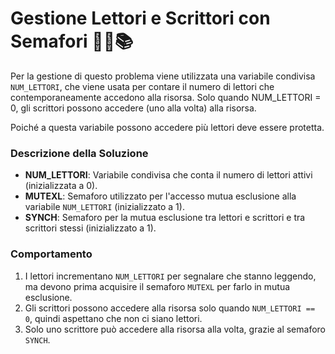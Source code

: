 # Gestione Lettori e Scrittori con Semafori 🚶‍♂️📚

Per la gestione di questo problema viene utilizzata una variabile condivisa `NUM_LETTORI`, che viene usata per contare il numero di lettori che contemporaneamente accedono alla risorsa.
Solo quando NUM_LETTORI = 0, gli scrittori possono accedere (uno alla volta) alla risorsa.

Poiché a questa variabile possono accedere più lettori deve essere protetta.

### Descrizione della Soluzione

- **NUM_LETTORI**: Variabile condivisa che conta il numero di lettori attivi (inizializzata a 0).
- **MUTEXL**: Semaforo utilizzato per l'accesso mutua esclusione alla variabile `NUM_LETTORI` (inizializzato a 1).
- **SYNCH**: Semaforo per la mutua esclusione tra lettori e scrittori e tra scrittori stessi (inizializzato a 1).

### Comportamento

1. I lettori incrementano `NUM_LETTORI` per segnalare che stanno leggendo, ma devono prima acquisire il semaforo `MUTEXL` per farlo in mutua esclusione.
2. Gli scrittori possono accedere alla risorsa solo quando `NUM_LETTORI == 0`, quindi aspettano che non ci siano lettori.
3. Solo uno scrittore può accedere alla risorsa alla volta, grazie al semaforo `SYNCH`.


